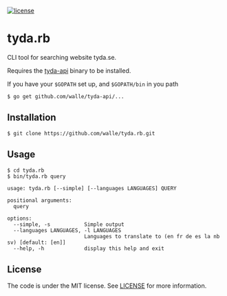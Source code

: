 [![license](http://img.shields.io/badge/license-MIT-red.svg?style=flat)](https://raw.githubusercontent.com/walle/tyda.rb/master/LICENSE)

# tyda.rb

CLI tool for searching website tyda.se.

Requires the [tyda-api](https://github.com/walle/tyda-api) binary to be
installed.

If you have your `$GOPATH` set up, and `$GOPATH/bin` in you path
```
$ go get github.com/walle/tyda-api/...
```

## Installation

```shell
$ git clone https://github.com/walle/tyda.rb.git
```

## Usage

```shell
$ cd tyda.rb
$ bin/tyda.rb query
```

```shell
usage: tyda.rb [--simple] [--languages LANGUAGES] QUERY

positional arguments:
  query

options:
  --simple, -s           Simple output
  --languages LANGUAGES, -l LANGUAGES
                         Languages to translate to (en fr de es la nb sv) [default: [en]]
  --help, -h             display this help and exit
```

## License

The code is under the MIT license. See [LICENSE](LICENSE) for more
information.

